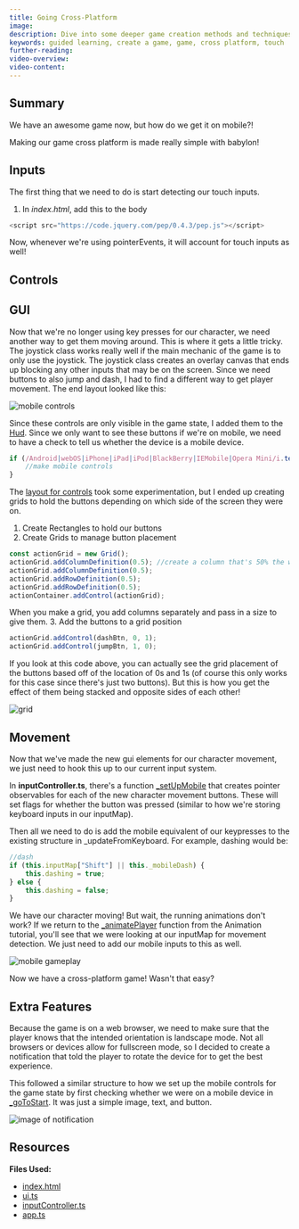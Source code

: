 ```yaml
---
title: Going Cross-Platform
image:
description: Dive into some deeper game creation methods and techniques.
keywords: guided learning, create a game, game, cross platform, touch
further-reading:
video-overview:
video-content:
---
```


## Summary

We have an awesome game now, but how do we get it on mobile?!

Making our game cross platform is made really simple with babylon!

## Inputs

The first thing that we need to do is start detecting our touch inputs.

1. In _index.html_, add this to the body

```javascript
<script src="https://code.jquery.com/pep/0.4.3/pep.js"></script>
```

Now, whenever we're using pointerEvents, it will account for touch inputs as well!

## Controls

## GUI

Now that we're no longer using key presses for our character, we need another way to get them moving around. This is where it gets a little tricky. The joystick class works really well if the main mechanic of the game is to only use the joystick. The joystick class creates an overlay canvas that ends up blocking any other inputs that may be on the screen. Since we need buttons to also jump and dash, I had to find a different way to get player movement. The end layout looked like this:

![mobile controls](/img/how_to/create-a-game/mobilecontrols.png)

Since these controls are only visible in the game state, I added them to the [Hud](https://github.com/BabylonJS/SummerFestival/blob/a0abccc2efbb7399820efe2e25f53bb5b4a02500/src/ui.ts#L207). Since we only want to see these buttons if we're on mobile, we need to have a check to tell us whether the device is a mobile device.

```javascript
if (/Android|webOS|iPhone|iPad|iPod|BlackBerry|IEMobile|Opera Mini/i.test(navigator.userAgent)) {
    //make mobile controls
}
```

The [layout for controls](https://github.com/BabylonJS/SummerFestival/blob/a0abccc2efbb7399820efe2e25f53bb5b4a02500/src/ui.ts#L214) took some experimentation, but I ended up creating grids to hold the buttons depending on which side of the screen they were on.

1. Create Rectangles to hold our buttons
2. Create Grids to manage button placement

```javascript
const actionGrid = new Grid();
actionGrid.addColumnDefinition(0.5); //create a column that's 50% the width of the grid
actionGrid.addColumnDefinition(0.5);
actionGrid.addRowDefinition(0.5);
actionGrid.addRowDefinition(0.5);
actionContainer.addControl(actionGrid);
```

When you make a grid, you add columns separately and pass in a size to give them. 3. Add the buttons to a grid position

```javascript
actionGrid.addControl(dashBtn, 0, 1);
actionGrid.addControl(jumpBtn, 1, 0);
```

If you look at this code above, you can actually see the grid placement of the buttons based off of the location of 0s and 1s (of course this only works for this case since there's just two buttons). But this is how you get the effect of them being stacked and opposite sides of each other!

![grid](/img/how_to/create-a-game/gridbuttons.png)

## Movement

Now that we've made the new gui elements for our character movement, we just need to hook this up to our current input system.

In **inputController.ts**, there's a function [\_setUpMobile](https://github.com/BabylonJS/SummerFestival/blob/a0abccc2efbb7399820efe2e25f53bb5b4a02500/src/inputController.ts#L116) that creates pointer observables for each of the new character movement buttons. These will set flags for whether the button was pressed (similar to how we're storing keyboard inputs in our inputMap).

Then all we need to do is add the mobile equivalent of our keypresses to the existing structure in \_updateFromKeyboard. For example, dashing would be:

```javascript
//dash
if (this.inputMap["Shift"] || this._mobileDash) {
    this.dashing = true;
} else {
    this.dashing = false;
}
```

We have our character moving! But wait, the running animations don't work? If we return to the [\_animatePlayer](/guidedLearning/createAGame/animations#animate-player) function from the Animation tutorial, you'll see that we were looking at our inputMap for movement detection. We just need to add our mobile inputs to this as well.

![mobile gameplay](/img/how_to/create-a-game/mobilegameplay.gif)

Now we have a cross-platform game! Wasn't that easy?

## Extra Features

Because the game is on a web browser, we need to make sure that the player knows that the intended orientation is landscape mode. Not all browsers or devices allow for fullscreen mode, so I decided to create a notification that told the player to rotate the device for to get the best experience.

This followed a similar structure to how we set up the mobile controls for the game state by first checking whether we were on a mobile device in [\_goToStart](https://github.com/BabylonJS/SummerFestival/blob/a0abccc2efbb7399820efe2e25f53bb5b4a02500/src/app.ts#L224). It was just a simple image, text, and button.

![image of notification](/img/how_to/create-a-game/rotatedevice.png)

## Resources

**Files Used:**

-   [index.html](https://github.com/BabylonJS/SummerFestival/blob/master/public/index.html)
-   [ui.ts](https://github.com/BabylonJS/SummerFestival/blob/master/src/ui.ts)
-   [inputController.ts](https://github.com/BabylonJS/SummerFestival/blob/master/src/inputController.ts)
-   [app.ts](https://github.com/BabylonJS/SummerFestival/blob/master/src/app.ts)
